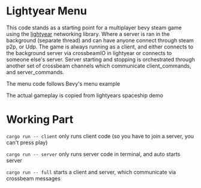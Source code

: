 # Lightyear Menu 

This code stands as a starting point for a multiplayer bevy steam game using the [lightyear](https://github.com/cBournhonesque/lightyear) networking library. Where a server is ran in the background (separate thread) and can have anyone connect through steam p2p, or Udp. The game is always running as a client, and either connects to the background server via crossbeamIO in lightyear or connects to someone else's server. Server starting and stopping is orchestrated through another set of crossbeam channels which communicate client_commands, and server_commands.


The menu code follows Bevy's menu example

The actual gameplay is copied from lightyears spaceship demo

# Working Part

```cargo run -- client``` 
only runs client code (so you have to join a server, you can't press play)

```cargo run -- server``` 
only runs server code in terminal, and auto starts server

```cargo run -- full``` 
starts a client and server, which communicate via crossbeam messages





